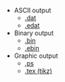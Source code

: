 *   ASCII output
    *   [.dat](io_dat.md)
    *   [.edat](io_edat.md)
*   Binary output
    *   [.bin](io_bin.md)
    *   [.ebin](io_ebin.md)
*   Graphic output
    *   [.ps](io_ps.md)
    *   [.tex (tikz)](io_tikz.md)

